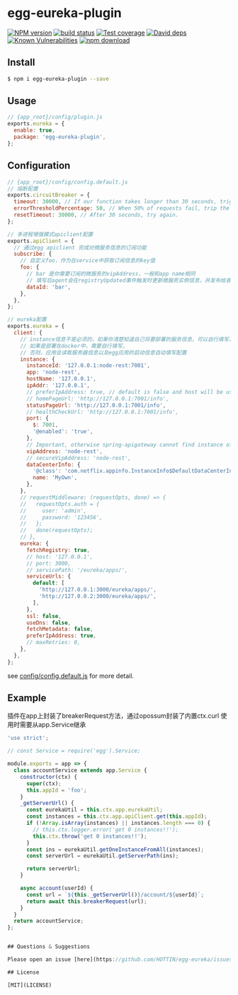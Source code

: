 # egg-eureka-plugin

[![NPM version][npm-image]][npm-url]
[![build status][travis-image]][travis-url]
[![Test coverage][codecov-image]][codecov-url]
[![David deps][david-image]][david-url]
[![Known Vulnerabilities][snyk-image]][snyk-url]
[![npm download][download-image]][download-url]

[npm-image]: https://img.shields.io/npm/v/egg-eureka-plugin.svg?style=flat-square
[npm-url]: https://npmjs.org/package/egg-eureka-plugin
[travis-image]: https://img.shields.io/travis/eggjs/egg-eureka-plugin.svg?style=flat-square
[travis-url]: https://travis-ci.org/eggjs/egg-eureka-plugin
[codecov-image]: https://img.shields.io/codecov/c/github/eggjs/egg-eureka-plugin.svg?style=flat-square
[codecov-url]: https://codecov.io/github/eggjs/egg-eureka-plugin?branch=master
[david-image]: https://img.shields.io/david/eggjs/egg-eureka-plugin.svg?style=flat-square
[david-url]: https://david-dm.org/eggjs/egg-eureka-plugin
[snyk-image]: https://snyk.io/test/npm/egg-eureka-plugin/badge.svg?style=flat-square
[snyk-url]: https://snyk.io/test/npm/egg-eureka-plugin
[download-image]: https://img.shields.io/npm/dm/egg-eureka-plugin.svg?style=flat-square
[download-url]: https://npmjs.org/package/egg-eureka-plugin

<!--
Description here.
-->

## Install

```bash
$ npm i egg-eureka-plugin --save
```

## Usage

```js
// {app_root}/config/plugin.js
exports.eureka = {
  enable: true,
  package: 'egg-eureka-plugin',
};
```

## Configuration

```js
// {app_root}/config/config.default.js
// 熔断配置
exports.circuitBreaker = {
  timeout: 30000, // If our function takes longer than 30 seconds, trigger a failure
  errorThresholdPercentage: 50, // When 50% of requests fail, trip the breaker
  resetTimeout: 30000, // After 30 seconds, try again.
};

// 多进程增强模式apiclient配置
exports.apiClient = {
  // 通过egg apiclient 完成对微服务信息的订阅功能
  subscribe: {
    // 自定义foo，作为在service中获取订阅信息的key值
    foo: {
      // bar 是你需要订阅的微服务的vipAddress，一般和app name相同
      // 填写后agent会在registryUpdated事件触发时更新微服务实例信息，并发布给各个follwer
      dataId: 'bar',
    },
  },
};

// eureka配置
exports.eureka = {
  client: {
    // instance信息不是必须的，如果你清楚知道自己将要部署的服务信息，可以自行填写，
    // 如果是部署在docker中，需要自行填写，
    // 否则，应用会读取服务器信息以及egg应用的启动信息自动填写配置
    instance: {
      instanceId: '127.0.0.1:node-rest:7001',
      app: 'node-rest',
      hostName: '127.0.0.1',
      ipAddr: '127.0.0.1',
      // preferIpAddress: true, // default is false and host will be used.
      // homePageUrl: 'http://127.0.0.1:7001/info',
      statusPageUrl: 'http://127.0.0.1:7001/info',
      // healthCheckUrl: 'http://127.0.0.1:7001/info',
      port: {
        $: 7001,
        '@enabled': 'true',
      },
      // Important, otherwise spring-apigateway cannot find instance of node-rest
      vipAddress: 'node-rest',
      // secureVipAddress: 'node-rest',
      dataCenterInfo: {
        '@class': 'com.netflix.appinfo.InstanceInfo$DefaultDataCenterInfo',
        name: 'MyOwn',
      },
    },
    // requestMiddleware: (requestOpts, done) => {
    //   requestOpts.auth = {
    //     user: 'admin',
    //     password: '123456',
    //   };
    //   done(requestOpts);
    // },
    eureka: {
      fetchRegistry: true,
      // host: '127.0.0.1',
      // port: 3000,
      // servicePath: '/eureka/apps/',
      serviceUrls: {
        default: [
          'http://127.0.0.1:3000/eureka/apps/',
          'http://127.0.0.2:3000/eureka/apps/',
        ],
      },
      ssl: false,
      useDns: false,
      fetchMetadata: false,
      preferIpAddress: true,
      // maxRetries: 0,
    },
  },
};
```

see [config/config.default.js](config/config.default.js) for more detail.

## Example

插件在app上封装了breakerRequest方法，通过opossum封装了内置ctx.curl
使用时需要从app.Service继承

```js
'use strict';

// const Service = require('egg').Service;

module.exports = app => {
  class accountService extends app.Service {
    constructor(ctx) {
      super(ctx);
      this.appId = 'foo';
    }
    _getServerUrl() {
      const eurekaUtil = this.ctx.app.eurekaUtil;
      const instances = this.ctx.app.apiClient.get(this.appId);
      if (!Array.isArray(instances) || instances.length === 0) {
        // this.ctx.logger.error('get 0 instances!!');
        this.ctx.throw('get 0 instances!!');
      }
      const ins = eurekaUtil.getOneInstanceFromAll(instances);
      const serverUrl = eurekaUtil.getServerPath(ins);

      return serverUrl;
    }

    async account(userId) {
      const url = `${this._getServerUrl()}/account/${userId}`;
      return await this.breakerRequest(url);
    }
  }
  return accountService;
};


## Questions & Suggestions

Please open an issue [here](https://github.com/HOTTIN/egg-eureka/issues).

## License

[MIT](LICENSE)
